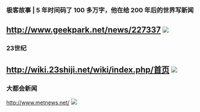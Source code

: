 ### 极客故事 | 5 年时间码了 100 多万字，他在给 200 年后的世界写新闻
http://www.geekpark.net/news/227337
![](https://imgslim.geekpark.net/uploads/image/file/a7/74/a774bc37d451dcd6cc55b511acabf1d0.jpg)
---
### 23世纪
http://wiki.23shiji.net/wiki/index.php/首页
![](http://wiki.23shiji.net/wiki/images/thumb/5/54/Yp-Wiki.jpg/208px-Yp-Wiki.jpg)
---
### 大都会新闻
http://www.metnews.net/
![](http://wiki.23shiji.net/wiki/images/f/f8/Donation_ad.png)